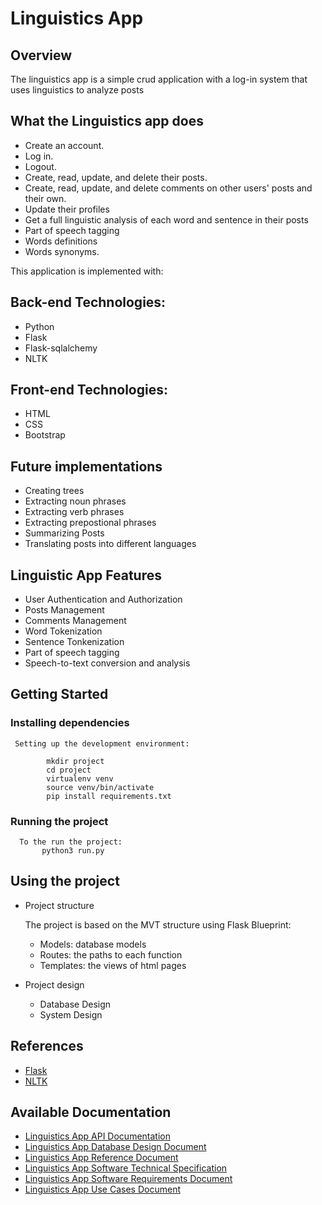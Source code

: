 # Linguistics App

 ## Overview
The linguistics app is a simple crud application with a log-in system that uses linguistics to analyze posts

## What the Linguistics app does

- Create an account.
- Log in.
- Logout.
- Create, read, update, and delete their posts.
- Create, read, update, and delete comments on other users' posts and their own.
- Update their profiles
- Get a full linguistic analysis of each word and sentence in their posts
- Part of speech tagging
- Words definitions
- Words synonyms.

  
This application is implemented with:

## Back-end Technologies:

- Python
- Flask
- Flask-sqlalchemy
- NLTK

## Front-end Technologies:

- HTML
- CSS
- Bootstrap
  
<!--
## Challenges
- Challenge:
- Challenge: 
-->

## Future implementations 
   - Creating trees
   - Extracting noun phrases
   - Extracting verb phrases
   - Extracting prepostional phrases
   - Summarizing Posts
   - Translating posts into different languages

## Linguistic App Features

   - User Authentication and Authorization
   - Posts Management
   - Comments Management
   - Word Tokenization
   - Sentence Tonkenization
   - Part of speech tagging
   - Speech-to-text conversion and analysis
  
     
## Getting Started

### Installing dependencies

     Setting up the development environment:

            mkdir project
            cd project
            virtualenv venv
            source venv/bin/activate
            pip install requirements.txt
       
  ### Running the project
      To the run the project:
           python3 run.py

## Using the project
   - Project structure
     
     The project is based on the MVT structure using Flask Blueprint:
     
     - Models: database models
     - Routes: the paths to each function
     - Templates: the views of html pages
       
   - Project design
     
     - Database Design
     - System Design

## References
   - [Flask]()
   - [NLTK]()


## Available Documentation
   - [Linguistics App API Documentation](https://miansh.blogspot.com/2025/02/linguistics-app-api-documentation.html?q=Linguistics)
   - [Linguistics App Database Design Document](https://miansh.blogspot.com/2025/02/linguistics-app-database-design.html?q=Linguistics)
   - [Linguistics App Reference Document](https://miansh.blogspot.com/2025/02/linguistics-app-reference-document.html?q=Linguistics)
   - [Linguistics App Software Technical Specification](https://miansh.blogspot.com/2025/02/linguistics-app-software-technical.html?q=Linguistics)
   - [Linguistics App Software Requirements Document](https://miansh.blogspot.com/2025/02/linguistics-app-software-requirements.html?q=Linguistics)
   - [Linguistics App Use Cases Document](https://miansh.blogspot.com/2025/02/linguistics-app-use-cases-document.html?q=Linguistics)








